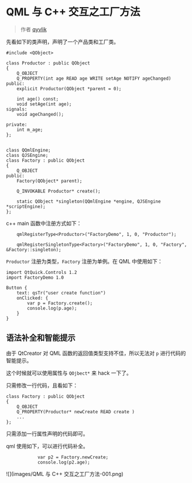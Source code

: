 # QML 与 C++ 交互之工厂方法

> 作者 [qyvlik](http://blog.qyvlik.space)

先看如下的类声明，声明了一个产品类和工厂类。

```
#include <QObject>

class Productor : public QObject
{
    Q_OBJECT
    Q_PROPERTY(int age READ age WRITE setAge NOTIFY ageChanged)
public:
    explicit Productor(QObject *parent = 0);

    int age() const;
    void setAge(int age);
signals:
    void ageChanged();

private:
    int m_age;
};


class QQmlEngine;
class QJSEngine;
class Factory : public QObject
{
    Q_OBJECT
public:
    Factory(QObject* parent);

    Q_INVOKABLE Productor* create();

    static QObject *singleton(QQmlEngine *engine, QJSEngine *scriptEngine);
};
```

c++ main 函数中注册方式如下：

```
    qmlRegisterType<Productor>("FactoryDemo", 1, 0, "Productor");

    qmlRegisterSingletonType<Factory>("FactoryDemo", 1, 0, "Factory", &Factory::singleton);
```

`Productor` 注册为类型，`Factory` 注册为单例。在 QML 中使用如下：

```
import QtQuick.Controls 1.2
import FactoryDemo 1.0

Button {
    text: qsTr("user create function")
    onClicked: {
        var p = Factory.create();
        console.log(p.age);
    }
}
```

## 语法补全和智能提示

由于 QtCreator 对 QML 函数的返回值类型支持不佳，所以无法对 `p` 进行代码的智能提示。

这个时候就可以使用属性与 `QOjbect*` 来 hack 一下了。

只需修改一行代码，且看如下：

```
class Factory : public QObject
{
    Q_OBJECT
    Q_PROPERTY(Productor* newCreate READ create )
    ...
};
```

只需添加一行属性声明的代码即可。

qml 使用如下，可以进行代码补全。

```
            var p2 = Factory.newCreate;
            console.log(p2.age);
```

![](images/QML 与 C++ 交互之工厂方法-001.png)
